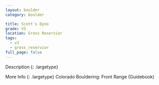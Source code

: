 ```yaml
---
layout: boulder
category: boulder

title: Scott's Dyno
grade: V3
location: Gross Reservior
tags:
  - v3
  - gross_reservior
full_page: false
---
```


Description
{: .largetype}


More Info
{: .largetype}
Colorado Bouldering: Front Range (Guidebook)
